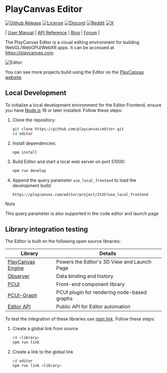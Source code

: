 # PlayCanvas Editor

[![Github Release](https://img.shields.io/github/v/release/playcanvas/editor)](https://github.com/playcanvas/editor/releases)
[![License](https://img.shields.io/github/license/playcanvas/editor)](https://github.com/playcanvas/editor/blob/main/LICENSE)
[![Discord](https://img.shields.io/badge/Discord-5865F2?style=flat&logo=discord&logoColor=white&color=black)](https://discord.gg/RSaMRzg)
[![Reddit](https://img.shields.io/badge/Reddit-FF4500?style=flat&logo=reddit&logoColor=white&color=black)](https://www.reddit.com/r/PlayCanvas)
[![X](https://img.shields.io/badge/X-000000?style=flat&logo=x&logoColor=white&color=black)](https://x.com/intent/follow?screen_name=playcanvas)

| [User Manual](https://developer.playcanvas.com/user-manual/editor) | [API Reference](https://api.playcanvas.com/editor) | [Blog](https://blog.playcanvas.com) | [Forum](https://forum.playcanvas.com) |

The PlayCanvas Editor is a visual editing environment for building WebGL/WebGPU/WebXR apps. It can be accessed at https://playcanvas.com.

![Editor](https://raw.githubusercontent.com/playcanvas/editor/refs/heads/main/images/editor.png)

You can see more projects build using the Editor on the [PlayCanvas website](https://playcanvas.com/explore).

## Local Development

To initialize a local development environment for the Editor Frontend, ensure you have [Node.js](https://nodejs.org/) 18 or later installed. Follow these steps:

1. Clone the repository:

   ```sh
   git clone https://github.com/playcanvas/editor.git
   cd editor
   ```

2. Install dependencies:

   ```sh
   npm install
   ```

3. Build Editor and start a local web server on port 51000:

   ```sh
   npm run develop
   ```

4. Append the query parameter `use_local_frontend` to load the development build:

    ```
    https://playcanvas.com/editor/project/2535?use_local_frontend
    ```

> [!NOTE]
> This query parameter is also supported in the code editor and launch page

## Library integration testing

The Editor is built on the following open source libraries:

| Library                                                       | Details                                     |
| ------------------------------------------------------------- | ------------------------------------------- |
| [PlayCanvas Engine](https://github.com/playcanvas/engine)     | Powers the Editor's 3D View and Launch Page |
| [Observer](https://github.com/playcanvas/playcanvas-observer) | Data binding and history                    |
| [PCUI](https://github.com/playcanvas/pcui)                    | Front-end component library                 |
| [PCUI-Graph](https://github.com/playcanvas/pcui-graph)        | PCUI plugin for rendering node-based graphs |
| [Editor API](https://github.com/playcanvas/editor-api)        | Public API for Editor automation            |

To test the integration of these libraries use [npm link](https://docs.npmjs.com/cli/v9/commands/npm-link). Follow these steps:

1. Create a global link from source

    ```sh
    cd <library>
    npm run link
    ```

2. Create a link to the global link

    ```sh
    cd editor
    npm run link <library>
    ```

[resolution-badge]: https://isitmaintained.com/badge/resolution/playcanvas/editor.svg
[open-issues-badge]: https://isitmaintained.com/badge/open/playcanvas/editor.svg
[isitmaintained-url]: https://isitmaintained.com/project/playcanvas/editor
[twitter-badge]: https://img.shields.io/twitter/follow/playcanvas.svg?style=social&label=Follow
[twitter-url]: https://twitter.com/intent/follow?screen_name=playcanvas